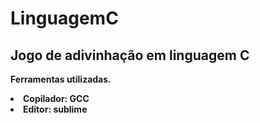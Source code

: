 # LinguagemC

<h2><b>Jogo de adivinhação em linguagem C</b></h2>

<p><b>Ferramentas utilizadas.<b></p>
<li><b>Copilador:</b> GCC
<li><b>Editor:</b> sublime
